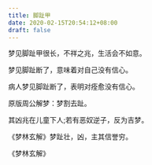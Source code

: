 ```yaml
---
title: 脚趾甲
date: 2020-02-15T20:54:12+08:00
draft: false
---
```


梦见脚趾甲很长，不祥之兆，生活会不如意。

梦见脚趾断了，意味着对自己没有信心。

病人梦见脚趾断了，表明对痊愈没有信心。

原版周公解梦：梦割去趾。

其凶兆在儿童下人;若有恶奴逆子，反为吉梦。

《梦林玄解》梦趾壮，凶，主其信誉穷。

《梦林玄解》